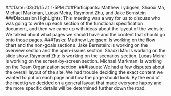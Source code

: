 ###Date:
03/01/15 at 1-5PM
###Participants:
Matthew Lydigsen, Shaoxi Ma, Michael Markman, Lucas Meira, Raymond Zhu,
and Jake Bernstein
###Discussion HighLights:
This meeting was a way for us to discuss who was going to write up each
section of the functional specification document, and then we came up with ideas
about the layout of the website. We talked about what pages we should have and the
content that should go onto those pages.
###Tasks:
Matthew Lydigsen: Is working on the flow chart and the non-goals sections.
Jake Bernstein: Is working on the overview section and the open-issues section.
Shaoxi Ma: Is working on the slide show. 
Raymond Zhu: Is working on the scenarios section.
Lucas Meira: Is working on the screen-by-screen section.
Michael Markman: Is working on the Team Organization section.
###Issues:
We had a few disputes about the overall layout of the site. We had trouble deciding
the exact content we wanted to put on each page and how the page should look. 
By the end of the meetig we decided on a general layout that made everyone happy 
and the more specific details will be determined further down the road.
